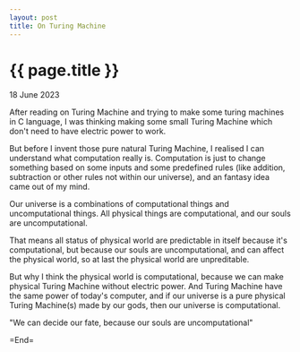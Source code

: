 ```yaml
---
layout: post
title: On Turing Machine
---
```


{{ page.title }}
================

<p class="meta">18 June 2023</p>

After reading on Turing Machine and trying to make some turing machines in C
language, I was thinking making some small Turing Machine which don't need to
have electric power to work.

But before I invent those pure natural Turing Machine, I realised I can
understand what computation really is. Computation is just to change something
based on some inputs and some predefined rules (like addition, subtraction or
other rules not within our universe), and an fantasy idea came out of my mind.
    
Our universe is a combinations of computational things and uncomputational
things. All physical things are computational, and our souls are
uncomputational.

That means all status of physical world are predictable in itself because it's
computational, but because our souls are uncomputational, and can affect the
physical world, so at last the physical world are unpreditable.

But why I think the physical world is computational, because we can make
physical Turing Machine without electric power. And Turing Machine have the
same power of today's computer, and if our universe is a pure physical Turing
Machine(s) made by our gods, then our universe is computational.

"We can decide our fate, because our souls are uncomputational"

=End=
